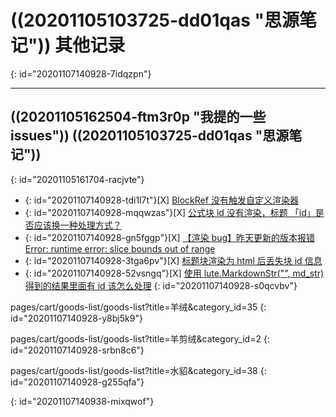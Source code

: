 # ((20201105103725-dd01qas "思源笔记"))  其他记录
{: id="20201107140928-7idqzpn"}

---

## ((20201105162504-ftm3r0p "我提的一些 issues"))  ((20201105103725-dd01qas "思源笔记"))
{: id="20201105161704-racjvte"}

* {: id="20201107140928-tdi1l7t"}[X] [BlockRef 没有触发自定义渲染器](https://github.com/88250/lute/issues/102)
* {: id="20201107140928-mqqwzas"}[X] [公式块 id 没有渲染，标题 「id」是否应该换一种处理方式？](https://github.com/88250/lute/issues/101)
* {: id="20201107140928-gn5fggp"}[X] [【渲染 bug】昨天更新的版本报错 Error: runtime error: slice bounds out of range](https://github.com/88250/lute/issues/100)
* {: id="20201107140928-3tga6pv"}[X] [标题块渲染为 html 后丢失块 id 信息](https://github.com/88250/lute/issues/99)
* {: id="20201107140928-52vsngq"}[X] [使用 lute.MarkdownStr("", md_str) 得到的结果里面有 id 该怎么处理](https://github.com/88250/lute/issues/98)
{: id="20201107140928-s0qcvbv"}

pages/cart/goods-list/goods-list?title=羊绒&category_id=35
{: id="20201107140928-y8bj5k9"}

pages/cart/goods-list/goods-list?title=羊剪绒&category_id=2
{: id="20201107140928-srbn8c6"}

pages/cart/goods-list/goods-list?title=水貂&category_id=38
{: id="20201107140928-g255qfa"}

{: id="20201107140938-mixqwof"}
